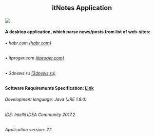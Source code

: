 ## <p align="center">itNotes Application</p> ![](https://github.com/Archeex/itNotes/blob/master/documentation/diagrams/images/itNotesLogo.png)
#### A desktop application, which parse news/posts from list of web-sites:
###### • habr.com [(habr.com)](https://habr.com)
###### • itproger.com [(itproger.com)](https://itproger.com)
###### • 3dnews.ru [(3dnews.ru)](https://3dnews.ru)
#### Software Requirements Specification: [Link](https://github.com/Archeex/DevBy-Events-Parser/blob/master/documentation/SRS.md)
###### Development language: Java (JRE 1.8.0)
###### IDE: Intellij IDEA Community 2017.2
###### Application version: 2.1

